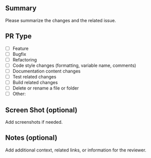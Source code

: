 ## Summary
Please summarize the changes and the related issue.

## PR Type
- [ ] Feature
- [ ] Bugfix
- [ ] Refactoring
- [ ] Code style changes (formatting, variable name, comments)
- [ ] Documentation content changes
- [ ] Test related changes
- [ ] Build related changes
- [ ] Delete or rename a file or folder
- [ ] Other:

## Screen Shot (optional)
Add screenshots if needed.

## Notes (optional)
Add additional context, related links, or information for the reviewer.